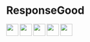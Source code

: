 <h1>ResponseGood</h1>
<img src='https://image.flaticon.com/icons/png/512/226/226772.png' height='32px' weight='32px'/> <!--linux-->
<img src='https://cdn.icon-icons.com/icons2/112/PNG/512/python_18894.png' height='32px' weight='32px'/> <!--python-->
<img src='https://cdn.icon-icons.com/icons2/2415/PNG/512/javascript_original_logo_icon_146455.png' height='32px' weight='32px'/> <!--js-->
<img src='https://image.flaticon.com/icons/png/128/29/29594.png' height='32px' weight='32px'/> <!--sql-->
<img src='https://cdn.icon-icons.com/icons2/2415/PNG/512/git_plain_logo_icon_146507.png' height='32px' weight='32px'/> <!--git-->

